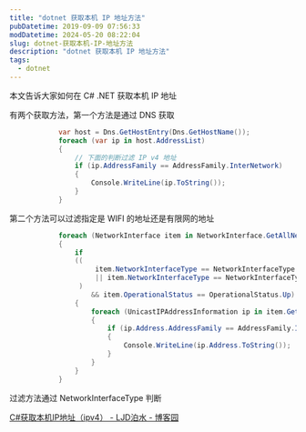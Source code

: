 ```yaml
---
title: "dotnet 获取本机 IP 地址方法"
pubDatetime: 2019-09-09 07:56:33
modDatetime: 2024-05-20 08:22:04
slug: dotnet-获取本机-IP-地址方法
description: "dotnet 获取本机 IP 地址方法"
tags:
  - dotnet
---
```





本文告诉大家如何在 C# .NET 获取本机 IP 地址

<!--more-->


<!-- CreateTime:2019/9/9 15:56:33 -->

<!-- csdn -->

有两个获取方法，第一个方法是通过 DNS 获取

```csharp
            var host = Dns.GetHostEntry(Dns.GetHostName());
            foreach (var ip in host.AddressList)
            {
            	// 下面的判断过滤 IP v4 地址
                if (ip.AddressFamily == AddressFamily.InterNetwork)
                {
                    Console.WriteLine(ip.ToString());
                }
            }
```

第二个方法可以过滤指定是 WIFI 的地址还是有限网的地址

```csharp
            foreach (NetworkInterface item in NetworkInterface.GetAllNetworkInterfaces())
            {
                if
                ((
                     item.NetworkInterfaceType == NetworkInterfaceType.Ethernet // 有线网络
                     || item.NetworkInterfaceType == NetworkInterfaceType.Wireless80211 // 无线 wifi 网络
                 )
                    && item.OperationalStatus == OperationalStatus.Up)
                {
                    foreach (UnicastIPAddressInformation ip in item.GetIPProperties().UnicastAddresses)
                    {
                        if (ip.Address.AddressFamily == AddressFamily.InterNetwork)
                        {
                            Console.WriteLine(ip.Address.ToString());
                        }
                    }
                }
            }
```

过滤方法通过 NetworkInterfaceType 判断

[C#获取本机IP地址（ipv4） - LJD泊水 - 博客园](https://www.cnblogs.com/lijianda/p/6604651.html )


